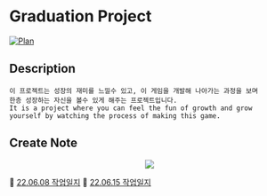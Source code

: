 # Graduation Project



[![Plan](https://user-images.githubusercontent.com/74443267/170164180-5813a8bd-98c2-4f1e-8003-66d4c7a3b622.png)](https://jinhyocoding.tistory.com/46)


## Description

 ```
 이 프로젝트는 성장의 재미를 느낄수 있고, 이 게임을 개발해 나아가는 과정을 보며
 한층 성장하는 자신을 볼수 있게 해주는 프로젝트입니다.
 It is a project where you can feel the fun of growth and grow 
 yourself by watching the process of making this game.
 ```
 
## Create Note

<p align="center">
 <a href ="https://padlet.com/tm2p6z2k2q/xl4090f3e6ndn0aw">
  <img src="https://user-images.githubusercontent.com/74443267/170165598-5c881a9a-2188-4174-969f-fd3d4d46fb98.png">
 <a>
</p
<hr/>
  
📄 [22.06.08 작업일지](https://jinhyocoding.tistory.com/51)
📄 [22.06.15 작업일지](https://jinhyocoding.tistory.com/53)

